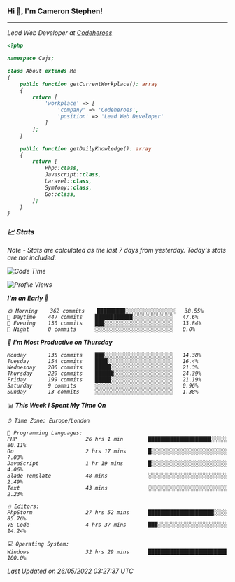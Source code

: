 ### Hi 👋, I'm Cameron Stephen!
<hr>
<p><em>Lead Web Developer at <a href="https://codeheroes.co.uk">Codeheroes</a></p>


```php
<?php

namespace Cajs;

class About extends Me
{
    public function getCurrentWorkplace(): array
    {
        return [
            'workplace' => [
                'company' => 'Codeheroes',
                'position' => 'Lead Web Developer'
            ]
        ];
    }

    public function getDailyKnowledge(): array
    {
        return [
            Php::class,
            Javascript::class,
            Laravel::class,
            Symfony::class,
            Go::class,
        ];
    }
}
```

### 📈 Stats
<p><em>Note - Stats are calculated as the last 7 days from yesterday. Today's stats are not included.</em></p>


<!--START_SECTION:waka-->
![Code Time](http://img.shields.io/badge/Code%20Time-2%2C909%20hrs%203%20mins-blue)

![Profile Views](http://img.shields.io/badge/Profile%20Views-0-blue)

**I'm an Early 🐤** 

```text
🌞 Morning    362 commits    █████████░░░░░░░░░░░░░░░░   38.55% 
🌆 Daytime    447 commits    ████████████░░░░░░░░░░░░░   47.6% 
🌃 Evening    130 commits    ███░░░░░░░░░░░░░░░░░░░░░░   13.84% 
🌙 Night      0 commits      ░░░░░░░░░░░░░░░░░░░░░░░░░   0.0%

```
📅 **I'm Most Productive on Thursday** 

```text
Monday       135 commits    ███░░░░░░░░░░░░░░░░░░░░░░   14.38% 
Tuesday      154 commits    ████░░░░░░░░░░░░░░░░░░░░░   16.4% 
Wednesday    200 commits    █████░░░░░░░░░░░░░░░░░░░░   21.3% 
Thursday     229 commits    ██████░░░░░░░░░░░░░░░░░░░   24.39% 
Friday       199 commits    █████░░░░░░░░░░░░░░░░░░░░   21.19% 
Saturday     9 commits      ░░░░░░░░░░░░░░░░░░░░░░░░░   0.96% 
Sunday       13 commits     ░░░░░░░░░░░░░░░░░░░░░░░░░   1.38%

```


📊 **This Week I Spent My Time On** 

```text
⌚︎ Time Zone: Europe/London

💬 Programming Languages: 
PHP                      26 hrs 1 min        ████████████████████░░░░░   80.11% 
Go                       2 hrs 17 mins       █░░░░░░░░░░░░░░░░░░░░░░░░   7.03% 
JavaScript               1 hr 19 mins        █░░░░░░░░░░░░░░░░░░░░░░░░   4.06% 
Blade Template           48 mins             ░░░░░░░░░░░░░░░░░░░░░░░░░   2.49% 
Text                     43 mins             ░░░░░░░░░░░░░░░░░░░░░░░░░   2.23%

🔥 Editors: 
PhpStorm                 27 hrs 52 mins      █████████████████████░░░░   85.76% 
VS Code                  4 hrs 37 mins       ███░░░░░░░░░░░░░░░░░░░░░░   14.24%

💻 Operating System: 
Windows                  32 hrs 29 mins      █████████████████████████   100.0%

```


 Last Updated on 26/05/2022 03:27:37 UTC
<!--END_SECTION:waka-->
